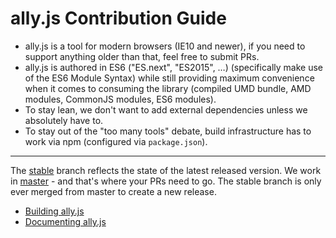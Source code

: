 # ally.js Contribution Guide

* ally.js is a tool for modern browsers (IE10 and newer), if you need to support anything older than that, feel free to submit PRs.
* ally.js is authored in ES6 ("ES.next", "ES2015", …) (specifically make use of the ES6 Module Syntax) while still providing maximum convenience when it comes to consuming the library (compiled UMD bundle, AMD modules, CommonJS modules, ES6 modules).
* To stay lean, we don't want to add external dependencies unless we absolutely have to.
* To stay out of the "too many tools" debate, build infrastructure has to work via npm (configured via `package.json`).

---

The [stable](https://github.com/medialize/ally.js/tree/stavke) branch reflects the state of the latest released version. We work in [master](https://github.com/medialize/ally.js/tree/master) - and that's where your PRs need to go. The stable branch is only ever merged from master to create a new release.

* [Building ally.js](docs/build.md)
* [Documenting ally.js](docs/docs.md)
